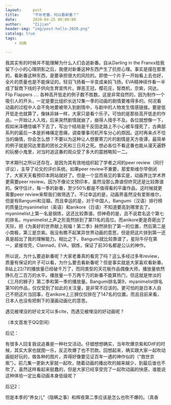 ```yaml
---
layout:     post
title:      "不补老番，何以看新番？"
date:       2020-04-25 00:00:00
author:     "Zijian"
header-img: "img/post-hello-2020.png"
catalog: true
tags:
    - 动画

---
```


 我其实有的时候并不能理解为什么人们会追新番。自从Darling in the Franxx给我留下小小的心理阴影之后，我便对新番这种东西产生了抗拒心理。事实是摆在那里的，看新番这种东西，是要承担很大的风险的。即使一个片子一开始看上去也好，全片的质量也是不能保证的。轻羽飞扬看一半变成亲妈飞扬，EVA精神续作看一半成了智商下线的子供向生育宣传片。罪恶王冠，樱花庄，智商机，京紫，冈达，Flip Flappers .... 各种高开低走的例子数不胜数。这是非常自然的，因为制作一个吸引人的开头，一定是要比组织长达12集一季的动画的剧情要难得多的。何况看动画的过程中人会不免地要被带入到剧情中，与剧中的人物发生情感链接。要是低开低走也就算了，像妹非妹一样，大家只是看个乐子。可怕的是那些高开低走的作品，一开始让人入戏，后来突然剧情就崩了，崩得人措手不及。各位就想像一下，假如米泽穗信编不下去了，写出个结局是千反田走路上不小心被车撞死了，古典部系列的最后一本是折棒痛定思痛，调查肇事司机开车分心的原因。这时再来点不恰当的煽情，你会怎么想？不要以为这种让人想要寄刀片的剧情是天方夜谭，最简单的例子就是冈达里面的团长之死和三日月之死。想必各位不看这番也能从漫天遍野的玩梗小鬼里，对当时追这番的观众受了多大的震撼略知一二。

学术期刊之所以还存在，是因为其有效地组织起了学者之间的peer review（同行评议），主导了论文的评价系统。如果peer review不重要，那爱斯维尔早倒闭了，大家天天看预印本网站就好了。但是一个显而易见的事实是，动画界比学术界更需要peer review。因为不像论文预印本，虽然没那么靠谱但终究还是比较靠谱的。保守估计，每一季的新番，至少50%都是不值得看的平庸作品，这时候就更需要peer review来帮我们做筛选了。不过幸运的是，动画界虽然没有爱斯维尔，但是有Bangumi和豆瓣。而且幸运的是，对于中国人，Bangumi（汉语）排行榜的质量比myanimelist（英语）和anikore（日语）不知道要高到哪里去了。myanimelist上第一名是钢炼，这还比较靠谱。但神奇的是，且不说君名这个第七的排名，myanimelist上声之形竟然排到了第11名的高位。而anikore更是奇葩出了天际，把《为美好的世界献上祝福！第二季》赫然排到了第一的位置，然后第二是小南极，第三是京紫。我没有瞧不起某异世界动画的意思，但是把这片排到第一还真是超出了我的理解能力。相比之下，Bangumi就比较靠谱了，星际牛仔在第一，紧接攻壳，Clannad，EVA，钢炼，保证了前30名都是公认的神作。

所以说，为什么要追新番呢？大家老番真的看完了吗？这么多经过多年review，质量有保证的片子可以看，为什么要去看新番呢？但是事实就是大家喜欢看新番。B站上22/7的播放量已经破千万了，而同类型的天花板作品偶像大师，播放量依然挣扎在二百万的水平。播放量一千万两千万的新番不能算热门，但这就是惨淡的《三月的狮子》第二季和第一季的播放量。Bangumi排名第9，myanimelist排名第10的作品，仅仅受到了如此的关注量，是非常不应该的。更可怕的是日本人自己不把这片当回事，在anikore上三狮仅仅排在了147名的位置。而且目前来看，日本人也没有把剩下的漫画动画化的意思。

遇见被埋没的好论文可以多cite，而遇见被埋没的好动画呢？

（本文首发于QQ空间）

后记：

有很多人回复我说追番是一种社交活动。仔细想想确实，当年吹爆京紫和DitF的时候，其实大家也就图一乐，反正吹爆了也不罚款。回想起来，确实跟大家一起吹动画挺好玩的，做各种的图片，弄得好像要见证百年一遇的神作似的（“救世京紫”）。前几集一更新大家就一起吹，随着动画的播出吹的越来越少，到最后谁也不吹了。虽然这样看起来挺蠢的，但是大家已经享受完了一起吹动画的快感，谁能说这种体验一定比看动画本身低级呢？

后记2：

但是本季的“养女儿”（隐瞒之事）和辉夜第二季应该是怎么也吹不爆的。（真香

